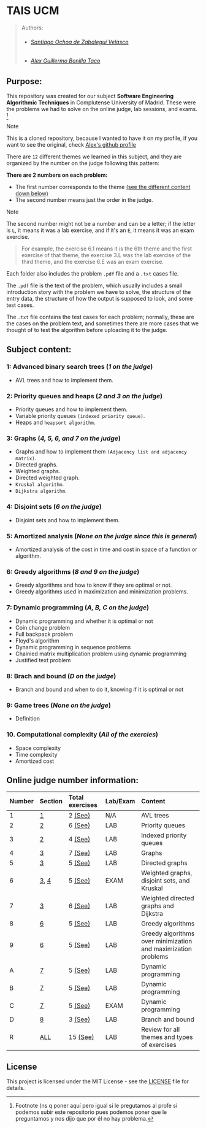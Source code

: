 # TAIS UCM

>Authors:
>- ###### [Santiago Ochoa de Zabalegui Velasco](https://github.com/SantiOch)
>- ###### [Alex Guillermo Bonilla Taco](https://github.com/AlexBoni97)

## Purpose:

This repository was created for our subject **Software Engineering Algorithmic Techniques** in Complutense University of Madrid. 
These were the problems we had to solve on the online judge, lab sessions, and exams. [^1]

> [!NOTE]
> This is a cloned repository, because I wanted to have it on my profile, if you want to see the original, check [Alex's github profile](https://github.com/AlexBoni97)

There are `12` different themes we learned in this subject, and they are organized by the number on the judge following this pattern:

**There are 2 numbers on each problem:**
- The first number corresponds to the theme [(see the different content down below)](#subject-content)
- The second number means just the order in the judge.

> [!NOTE]
> The second number might not be a number and can be a letter; if the letter is `L`, it means it was a lab exercise, and if it's an `E`, it means it was an exam exercise.
 
> For example, the exercise 6.1 means it is the 6th theme and the first exercise of that theme, the exercise 3.L was the lab exercise of the third theme, and the exercise 6.E was an exam exercise.

Each folder also includes the problem `.pdf` file and a `.txt` cases file.

The `.pdf` file is the text of the problem, which usually includes a small introduction story with the problem 
we have to solve, the structure of the entry data, the structure of how the output is supposed to look, and some test cases. 

The `.txt` file contains the test cases for each problem; normally, these are the cases on the problem text, and sometimes there are more cases that we thought of to test the algorithm before uploading it to the judge.

## Subject content:

<a name="theme-1"></a>
### 1: Advanced binary search trees (_1 on the judge_)
  - AVL trees and how to implement them.

<a name="theme-2"></a>
### 2: Priority queues and heaps (_2 and 3 on the judge_)
  - Priority queues and how to implement them.
  - Variable priority queues `(indexed priority queue)`.
  - Heaps and `heapsort algorithm`.

<a name="theme-3"></a>
### 3: Graphs (_4, 5, 6, and 7 on the judge_)
  - Graphs and how to implement them `(Adjacency list and adjacency matrix)`.
  - Directed graphs.
  - Weighted graphs.
  - Directed weighted graph.
  - `Kruskal algorithm`.
  - `Dijkstra algorithm`.

<a name="theme-4"></a>
### 4: Disjoint sets (_6 on the judge_)
  - Disjoint sets and how to implement them.

<a name="theme-5"></a>
### 5: Amortized analysis (_None on the judge since this is general_)
  - Amortized analysis of the cost in time and cost in space of a function or algorithm.

<a name="theme-6"></a>
### 6: Greedy algorithms (_8 and 9 on the judge_)
  - Greedy algorithms and how to know if they are optimal or not.
  - Greedy algorithms used in maximization and minimization problems.

<a name="theme-7"></a>
### 7: Dynamic programming (_A, B, C on the judge_)
  - Dynamic programming and whether it is optimal or not
  - Coin change problem
  -  Full backpack problem
  -  Floyd's algorithm
  -  Dynamic programming in sequence problems
  -  Chainied matrix multiplication problem using dynamic programming
  -  Justified text problem

<a name="theme-8"></a>
### 8: Brach and bound (_D on the judge_)
  - Branch and bound and when to do it, knowing if it is optimal or not

<a name="theme-9"></a>  
### 9: Game trees (_None on the judge_)
  - Definition

<a name="theme-10"></a>
### 10. Computational complexity (_All of the exercies_)
  - Space complexity
  - Time complexity
  - Amortized cost

## Online judge number information:

| Number |                Section                 |                   Total exercises                   | Lab/Exam |                                Content                                |
| :----- | :------------------------------------- | :-------------------------------------------------- | :------- | :-------------------------------------------------------------------- |
|   1    |    [1](#theme-1)                       |        2 [ (See)](/Ejercicios%20Juez/Week%2001)       |   N/A    |     AVL trees                                                         |
|   2    |    [2](#theme-2)                       |        6 [ (See)](/Ejercicios%20Juez/Week%2002)       |   LAB    |     Priority queues                                                   |
|   3    |    [2](#theme-2)                       |        4 [ (See)](/Ejercicios%20Juez/Week%2003)       |   LAB    |     Indexed priority queues                                           |
|   4    |    [3](#theme-3)                       |        7 [ (See)](/Ejercicios%20Juez/Week%2004)       |   LAB    |     Graphs                                                            |
|   5    |    [3](#theme-3)                       |        5 [ (See)](/Ejercicios%20Juez/Week%2005)       |   LAB    |     Directed graphs                                                   |
|   6    |    [3](#theme-3), [4](#theme-4)        |        5 [ (See)](/Ejercicios%20Juez/Week%2006)       |   EXAM   |     Weighted graphs, disjoint sets, and Kruskal                       |
|   7    |    [3](#theme-3)                       |        6 [ (See)](/Ejercicios%20Juez/Week%2007)       |   LAB    |     Weighted directed graphs and Dijkstra                             |
|   8    |    [6](#theme-6)                       |        5 [ (See)](/Ejercicios%20Juez/Week%2008)       |   LAB    |     Greedy algorithms                                                 |
|   9    |    [6](#theme-6)                       |        5 [ (See)](/Ejercicios%20Juez/Week%2009)       |   LAB    |     Greedy algorithms over minimization and maximization problems     |
|   A    |    [7](#theme-7)                       |        5 [ (See)](/Ejercicios%20Juez/Week%2010)      |   LAB    |     Dynamic programming                                               |
|   B    |    [7](#theme-7)                       |        5 [ (See)](/Ejercicios%20Juez/Week%2011)      |   LAB    |     Dynamic programming                                               |
|   C    |    [7](#theme-7)                       |        5 [ (See)](/Ejercicios%20Juez/Week%2012)      |   EXAM   |     Dynamic programming                                               |
|   D    |    [8](#theme-8)                       |        3 [ (See)](/Ejercicios%20Juez/Week%2013)      |   LAB    |     Branch and bound                                                  |
|   R    |    [ALL](#theme-1)                     |        15 [(See)](/Ejercicios%20Juez/Review)        |   LAB    |     Review for all themes and types of exercises                      |


## License

This project is licensed under the MIT License - see the [LICENSE](LICENSE) file for details.

[^1]: Footnote (ns q poner aquí pero igual si le pregutamos al profe si podemos subir este repositorio pues podemos poner que le preguntamos y nos dijo que por él no hay problema.
